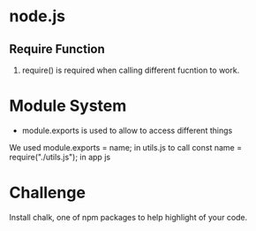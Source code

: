 # node.js

## Require Function

1. require() is required when calling different fucntion to work.

# Module System

- module.exports is used to allow to access different things

We used module.exports = name; in utils.js
to call const name = require("./utils.js"); in app js

# Challenge

Install chalk, one of npm packages to help highlight of your code.
